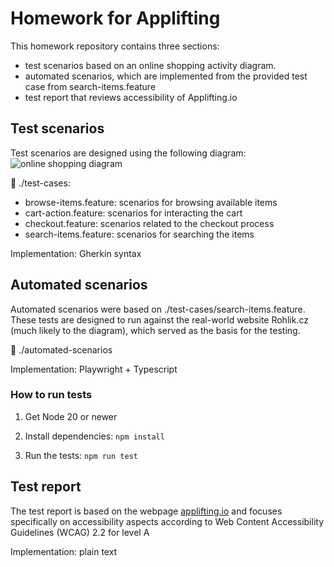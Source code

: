 # Homework for Applifting

This homework repository contains three sections:
- test scenarios based on an online shopping activity diagram.
- automated scenarios, which are implemented from the provided test case from search-items.feature
- test report  that reviews accessibility of Applifting.io

## Test scenarios

Test scenarios are designed using the following diagram:
![online shopping diagram](https://www.uml-diagrams.org/examples/activity-examples-online-shopping.png)

📁 ./test-cases:
- browse-items.feature: scenarios for browsing available items
- cart-action.feature: scenarios for interacting the cart
- checkout.feature: scenarios related to the checkout process
- search-items.feature: scenarios for searching the items

Implementation: Gherkin syntax

## Automated scenarios

Automated scenarios were based on ./test-cases/search-items.feature. These tests are designed to run against the real-world website Rohlik.cz (much likely to the diagram), which served as the basis for the testing.

📁 ./automated-scenarios

Implementation: Playwright + Typescript

### How to run tests

1. Get Node 20 or newer

2. Install dependencies:
    `npm install`

3. Run the tests:
    `npm run test`

## Test report

The test report is based on the webpage [applifting.io](https://applifting.io/) and focuses specifically on accessibility aspects according to Web Content Accessibility Guidelines (WCAG) 2.2 for level A

Implementation: plain text